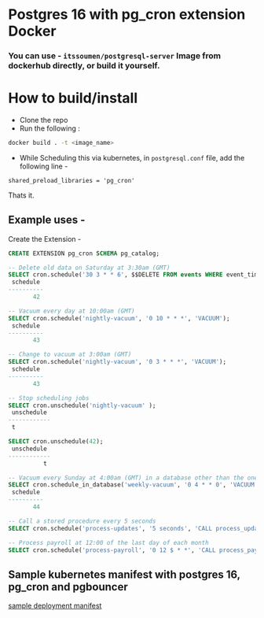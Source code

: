 # Postgres 16 with pg_cron extension Docker 
### You can use - `itssoumen/postgresql-server` Image from dockerhub directly, or build it yourself.
# How to build/install
- Clone the repo
- Run the following : 
```bash
docker build . -t <image_name>
```
- While Scheduling this via kubernetes, in `postgresql.conf` file, add the following line - 
```text
shared_preload_libraries = 'pg_cron'
```

Thats it. 
## Example uses - 
Create the Extension - 
```SQL
CREATE EXTENSION pg_cron SCHEMA pg_catalog;
```
```SQL
-- Delete old data on Saturday at 3:30am (GMT)
SELECT cron.schedule('30 3 * * 6', $$DELETE FROM events WHERE event_time < now() - interval '1 week'$$);
 schedule
----------
       42

-- Vacuum every day at 10:00am (GMT)
SELECT cron.schedule('nightly-vacuum', '0 10 * * *', 'VACUUM');
 schedule
----------
       43

-- Change to vacuum at 3:00am (GMT)
SELECT cron.schedule('nightly-vacuum', '0 3 * * *', 'VACUUM');
 schedule
----------
       43

-- Stop scheduling jobs
SELECT cron.unschedule('nightly-vacuum' );
 unschedule 
------------
 t

SELECT cron.unschedule(42);
 unschedule
------------
          t

-- Vacuum every Sunday at 4:00am (GMT) in a database other than the one pg_cron is installed in
SELECT cron.schedule_in_database('weekly-vacuum', '0 4 * * 0', 'VACUUM', 'some_other_database');
 schedule
----------
       44

-- Call a stored procedure every 5 seconds
SELECT cron.schedule('process-updates', '5 seconds', 'CALL process_updates()');

-- Process payroll at 12:00 of the last day of each month
SELECT cron.schedule('process-payroll', '0 12 $ * *', 'CALL process_payroll()'); 
```
## Sample kubernetes manifest with postgres 16, pg_cron and pgbouncer
[sample deployment manifest](./deployment.yaml)
